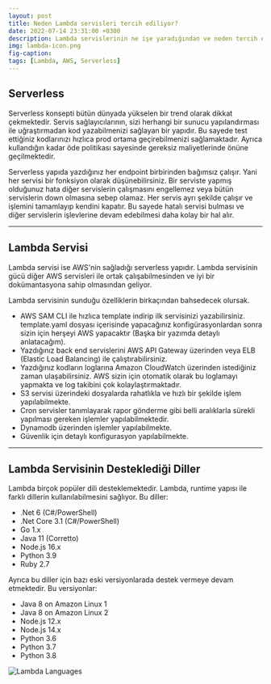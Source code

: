 ```yaml
---
layout: post
title: Neden Lambda servisleri tercih ediliyor?
date: 2022-07-14 23:31:00 +0300
description: Lambda servislerinin ne işe yaradığından ve neden tercih edildiğinden bahsedeceğim.
img: lambda-icon.png 
fig-caption: 
tags: [Lambda, AWS, Serverless]
---
```


## Serverless
Serverless konsepti bütün dünyada yükselen bir trend olarak dikkat çekmektedir. Servis sağlayıcılarının, sizi herhangi bir sunucu yapılandırması ile uğraştırmadan kod yazabilmenizi sağlayan bir yapıdır. Bu sayede test ettiğiniz kodlarınızı hızlıca prod ortama geçirebilmenizi sağlamaktadır. Ayrıca kullandığın kadar öde politikası sayesinde gereksiz maliyetlerinde önüne geçilmektedir.

Serverless yapıda yazdığınız her endpoint birbirinden bağımsız çalışır. Yani her servisi bir fonksiyon olarak düşünebilirsiniz. Bir serviste yapmış olduğunuz hata diğer servislerin çalışmasını engellemez veya bütün servislerin down olmasına sebep olamaz. Her servis ayrı şekilde çalışır ve işlemini tamamlayıp kendini kapatır. Bu sayede hatalı servisi bulması ve diğer servislerin işlevlerine devam edebilmesi daha kolay bir hal alır.  
<hr />

## Lambda Servisi
Lambda servisi ise AWS'nin sağladığı serverless yapıdır. Lambda servisinin gücü diğer AWS servisleri ile ortak çalışabilmesinden ve iyi bir dokümantasyona sahip olmasından geliyor.

Lambda servisinin sunduğu özelliklerin birkaçından bahsedecek olursak.

* AWS SAM CLI ile hızlıca template indirip ilk servisinizi yazabilirsiniz. template.yaml dosyası içerisinde yapacağınız konfigürasyonlardan sonra sizin için herşeyi AWS yapacaktır (Başka bir yazımda detaylı anlatacağım).
* Yazdığınız back end servislerini AWS API Gateway üzerinden veya ELB (Elastic Load Balancing) ile çalıştırabilirsiniz.
* Yazdığınız kodların loglarına Amazon CloudWatch üzerinden istediğiniz zaman ulaşabilirsiniz. AWS sizin için otomatik olarak bu loglamayı yapmakta ve log takibini çok kolaylaştırmaktadır.
* S3 servisi üzerindeki dosyalarda rahatlıkla ve hızlı bir şekilde işlem yapılabilmekte.
* Cron servisler tanımlayarak rapor gönderme gibi belli aralıklarla sürekli yapılması gereken işlemler yapılabilmektedir.
* Dynamodb üzerinden işlemler yapılabilmekte.
* Güvenlik için detaylı konfigurasyon yapılabilmekte.

<hr />

## Lambda Servisinin Desteklediği Diller
Lambda birçok popüler dili desteklemektedir. Lambda, runtime yapısı ile farklı dillerin kullanılabilmesini sağlıyor. Bu diller:

* .Net 6 (C#/PowerShell)
* .Net Core 3.1 (C#/PowerShell)
* Go 1.x
* Java 11 (Corretto)
* Node.js 16.x
* Python 3.9
* Ruby 2.7

Ayrıca bu diller için bazı eski versiyonlarada destek vermeye devam etmektedir. Bu versiyonlar:

* Java 8 on Amazon Linux 1
* Java 8 on Amazon Linux 2
* Node.js 12.x
* Node.js 14.x
* Python 3.6
* Python 3.7
* Python 3.8

![Lambda Languages]({{site.baseurl}}/assets/img/lambda-languages.png)

